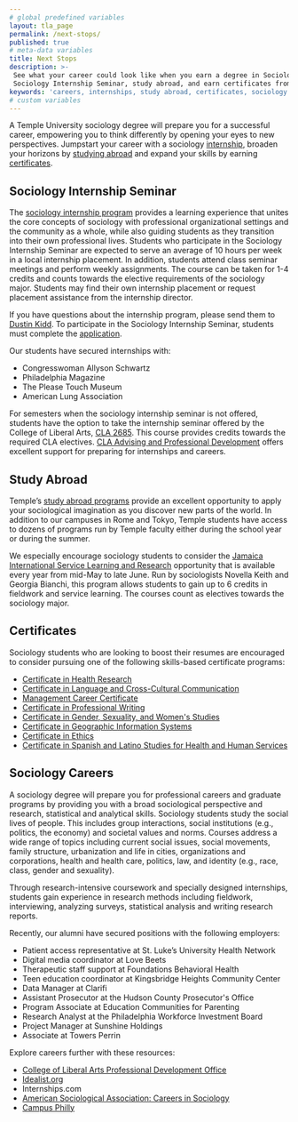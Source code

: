 ```yaml
---
# global predefined variables
layout: tla_page
permalink: /next-stops/
published: true
# meta-data variables
title: Next Stops
description: >-
 See what your career could look like when you earn a degree in Sociology from Temple University! Pursue the 
 Sociology Internship Seminar, study abroad, and earn certificates from the College of Liberal Arts.
keywords: 'careers, internships, study abroad, certificates, sociology degree'
# custom variables
---
```

A Temple University sociology degree will prepare you for a successful career, empowering you to think differently by opening your eyes to new perspectives. Jumpstart your career with a sociology [internship](#sociology-internship-seminar), broaden your horizons by [studying abroad](#study-abroad) and expand your skills by earning [certificates](#certificates).

## Sociology Internship Seminar
The [sociology internship program](https://docs.google.com/forms/d/e/1FAIpQLScOsrlG4ub7joXweqIsw0DU8eHnnrRRetQZGK6IklMB9Afzfg/viewform) provides a learning experience that unites the core concepts of sociology with professional organizational settings and the community as a whole, while also guiding students as they transition into their own professional lives. Students who participate in the Sociology Internship Seminar are expected to serve an average of 10 hours per week in a local internship placement. In addition, students attend class seminar meetings and perform weekly assignments. The course can be taken for 1-4 credits and counts towards the elective requirements of the sociology major. Students may find their own internship placement or request placement assistance from the internship director.

If you have questions about the internship program, please send them to [Dustin Kidd](mailto:dkidd@temple.edu). To participate in the Sociology Internship Seminar, students must complete the [application](https://goo.gl/forms/KOM8QrYqLtPtjk2A2).

Our students have secured internships with:
 - Congresswoman Allyson Schwartz
 - Philadelphia Magazine
 - The Please Touch Museum
 - American Lung Association

For semesters when the sociology internship seminar is not offered, students have the option to take the internship seminar offered by the College of Liberal Arts, [CLA 2685](https://liberalarts.temple.edu/advising/professional-development/internships). This course provides credits towards the required CLA electives. [CLA Advising and Professional Development](https://liberalarts.temple.edu/advising/professional-development) offers excellent support for preparing for internships and careers.

## Study Abroad
Temple’s [study abroad programs](https://studyabroad.temple.edu/) provide an excellent opportunity to apply your sociological imagination as you discover new parts of the world. In addition to our campuses in Rome and Tokyo, Temple students have access to dozens of programs run by Temple faculty either during the school year or during the summer.

We especially encourage sociology students to consider the [Jamaica International Service Learning and Research](https://studyabroad.temple.edu/sites/temple-summer-in-jamaica) opportunity that is available every year from mid-May to late June. Run by sociologists Novella Keith and Georgia Bianchi, this program allows students to gain up to 6 credits in fieldwork and service learning. The courses count as electives towards the sociology major.

## Certificates
Sociology students who are looking to boost their resumes are encouraged to consider pursuing one of the following skills-based certificate programs:

- [Certificate in Health Research](http://bulletin.temple.edu/undergraduate/liberal-arts/certificate-programs/certificate-health-research/)
- [Certificate in Language and Cross-Cultural Communication](http://bulletin.temple.edu/undergraduate/liberal-arts/certificate-programs/certificate-language-cross-cultural-communication/)
- [Management Career Certificate](http://bulletin.temple.edu/undergraduate/liberal-arts/certificate-programs/certificate-management-career/)
- [Certificate in Professional Writing](https://bulletin.temple.edu/undergraduate/liberal-arts/certificate-programs/certificate-professional-writing/)
- [Certificate in Gender, Sexuality, and Women's Studies](http://bulletin.temple.edu/undergraduate/liberal-arts/certificate-programs/certificate-gender-sexuality-womens-studies/)
- [Certificate in Geographic Information Systems](http://bulletin.temple.edu/undergraduate/liberal-arts/certificate-programs/certificate-geographic-information-systems/)
- [Certificate in Ethics](http://bulletin.temple.edu/undergraduate/liberal-arts/certificate-programs/certificate-ethics/)
- [Certificate in Spanish and Latino Studies for Health and Human Services](http://bulletin.temple.edu/undergraduate/liberal-arts/certificate-programs/certificate-spanish-latino-studies-health-human-services-professions/)

## Sociology Careers
A sociology degree will prepare you for professional careers and graduate programs by providing you with a broad sociological perspective and research, statistical and analytical skills. Sociology students study the social lives of people. This includes group interactions, social institutions (e.g., politics, the economy) and societal values and norms. Courses address a wide range of topics including current social issues, social movements, family structure, urbanization and life in cities, organizations and corporations, health and health care, politics, law, and identity (e.g., race, class, gender and sexuality).

Through research-intensive coursework and specially designed internships, students gain experience in research methods including fieldwork, interviewing, analyzing surveys, statistical analysis and writing research reports.

Recently, our alumni have secured positions with the following employers:

 - Patient access representative at St. Luke’s University Health Network
 - Digital media coordinator at Love Beets
 - Therapeutic staff support at Foundations Behavioral Health
 - Teen education coordinator at Kingsbridge Heights Community Center
 - Data Manager at Clarifi
 - Assistant Prosecutor at the Hudson County Prosecutor's Office
 - Program Associate at Education Communities for Parenting
 - Research Analyst at the Philadelphia Workforce Investment Board
 - Project Manager at Sunshine Holdings
 - Associate at Towers Perrin
 
 Explore careers further with these resources:
 
- [College of Liberal Arts Professional Development Office](https://liberalarts.temple.edu/advising/professional-development)
- [Idealist.org](https://www.idealist.org/)
- Internships.com
- [American Sociological Association: Careers in Sociology](http://www.asanet.org/career-center/careers-sociology)
- [Campus Philly](http://campusphilly.org/)
